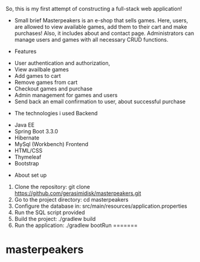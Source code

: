 So, this is my first attempt of constructing a full-stack web application!

- Small brief
Masterpeakers is an e-shop that sells games. Here, users, are allowed to view available games, add them to their cart and make purchases! 
Also, it includes about and contact page. 
Administrators can manage users and games with all necessary CRUD functions.

- Features
 * User authentication and authorization,
 * View availbale games
 * Add games to cart
 * Remove games from cart	    
 * Checkout games and purchase
 * Admin management for games and users
 * Send back an email confirmation to user, about successful purchase

- The technologies i used
 Backend
 * Java EE
 * Spring Boot 3.3.0
 * Hibernate
 * MySql (Workbench)
 Frontend
 * HTML/CSS
 * Thymeleaf
 * Bootstrap

- About set up
1. Clone the repository: git clone https://github.com/gerasimidisk/masterpeakers.git
2. Go to the project directory: cd masterpeakers
3. Configure the database in: src/main/resources/application.properties
4. Run the SQL script provided
5. Build the project: ./gradlew build
6. Run the application: ./gradlew bootRun
=======
# masterpeakers

